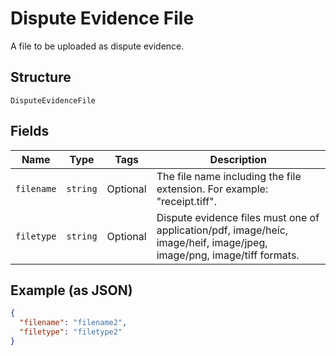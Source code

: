 
# Dispute Evidence File

A file to be uploaded as dispute evidence.

## Structure

`DisputeEvidenceFile`

## Fields

| Name | Type | Tags | Description |
|  --- | --- | --- | --- |
| `filename` | `string` | Optional | The file name including the file extension. For example: "receipt.tiff". |
| `filetype` | `string` | Optional | Dispute evidence files must one of application/pdf, image/heic, image/heif, image/jpeg, image/png, image/tiff formats. |

## Example (as JSON)

```json
{
  "filename": "filename2",
  "filetype": "filetype2"
}
```

